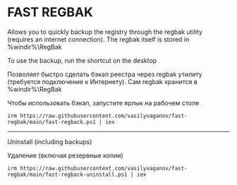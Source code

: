 # FAST REGBAK

Allows you to quickly backup the registry through the regbak utility (requires an internet connection). The regbak itself is stored in %windir%\RegBak

To use the backup, run the shortcut on the desktop

Позволяет быстро сделать бэкап реестра через regbak утилиту (требуется подключение к Интернету). Сам regbak хранится в %windir%\RegBak

Чтобы использовать бэкап, запустите ярлык на рабочем столе
```
irm https://raw.githubusercontent.com/vasilyvaganov/fast-regbak/main/fast-regback.ps1 | iex
```
---
Uninstall (including backups)

Удаление (включая резервные копии)
```
irm https://raw.githubusercontent.com/vasilyvaganov/fast-regbak/main/fast-regback-uninstall.ps1 | iex
```
